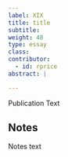 ```yaml
---
label: XIX
title: title
subtitle:
weight: 48
type: essay
class:
contributor:
  - id: rprice  
abstract: |

---
```


Publication Text

## Notes

Notes text
